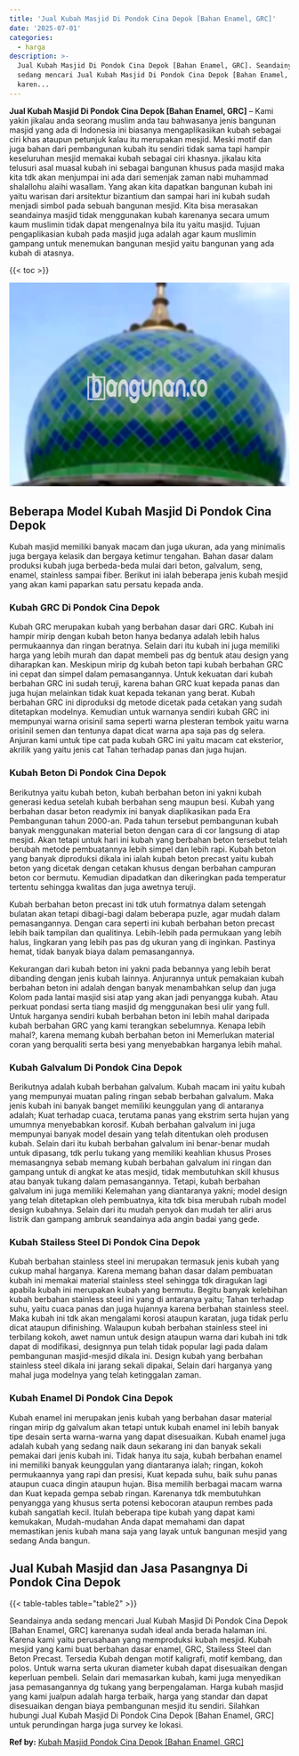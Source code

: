 ```yaml
---
title: 'Jual Kubah Masjid Di Pondok Cina Depok [Bahan Enamel, GRC]'
date: '2025-07-01'
categories:
  - harga
description: >-
  Jual Kubah Masjid Di Pondok Cina Depok [Bahan Enamel, GRC]. Seandainya anda
  sedang mencari Jual Kubah Masjid Di Pondok Cina Depok [Bahan Enamel, GRC]
  karen...
---
```


**Jual Kubah Masjid Di Pondok Cina Depok \[Bahan Enamel, GRC\]** – Kami yakin jikalau anda seorang muslim anda tau bahwasanya jenis bangunan masjid yang ada di Indonesia ini biasanya mengaplikasikan kubah sebagai ciri khas ataupun petunjuk kalau itu merupakan mesjid. Meski motif dan juga bahan dari pembangunan kubah itu sendiri tidak sama tapi hampir keseluruhan mesjid memakai kubah sebagai ciri khasnya. jikalau kita telusuri asal muasal kubah ini sebagai bangunan khusus pada masjid maka kita tdk akan menjumpai ini ada dari semenjak zaman nabi muhammad shalallohu alaihi wasallam. Yang akan kita dapatkan bangunan kubah ini yaitu warisan dari arsitektur bizantium dan sampai hari ini kubah sudah menjadi simbol pada sebuah bangunan mesjid. Kita bisa merasakan seandainya masjid tidak menggunakan kubah karenanya secara umum kaum muslimin tidak dapat mengenalnya bila itu yaitu masjid. Tujuan pengaplikasian kubah pada masjid juga adalah agar kaum muslimin gampang untuk menemukan bangunan mesjid yaitu bangunan yang ada kubah di atasnya.

{{< toc >}}

![Jual Kubah Masjid Di Pondok Cina Depok [Bahan Enamel, GRC]](/images/jual-kubah-masjid-22.png)

## Beberapa Model Kubah Masjid Di Pondok Cina Depok

Kubah masjid memiliki banyak macam dan juga ukuran, ada yang minimalis juga bergaya kelasik dan bergaya ketimur tengahan. Bahan dasar dalam produksi kubah juga berbeda-beda mulai dari beton, galvalum, seng, enamel, stainless sampai fiber. Berikut ini ialah beberapa jenis kubah mesjid yang akan kami paparkan satu persatu kepada anda.

### Kubah GRC Di Pondok Cina Depok

Kubah GRC merupakan kubah yang berbahan dasar dari GRC. Kubah ini hampir mirip dengan kubah beton hanya bedanya adalah lebih halus permukaannya dan ringan beratnya. Selain dari itu kubah ini juga memiliki harga yang lebih murah dan dapat membeli pas dg bentuk atau design yang diharapkan kan. Meskipun mirip dg kubah beton tapi kubah berbahan GRC ini cepat dan simpel dalam pemasangannya. Untuk kekuatan dari kubah berbahan GRC ini sudah teruji, karena bahan GRC kuat kepada panas dan juga hujan melainkan tidak kuat kepada tekanan yang berat. Kubah berbahan GRC ini diproduksi dg metode dicetak pada cetakan yang sudah ditetapkan modelnya. Kemudian untuk warnanya sendiri kubah GRC ini mempunyai warna orisinil sama seperti warna plesteran tembok yaitu warna orisinil semen dan tentunya dapat dicat warna apa saja pas dg selera. Anjuran kami untuk tipe cat pada kubah GRC ini yaitu macam cat eksterior, akrilik yang yaitu jenis cat Tahan terhadap panas dan juga hujan.

### Kubah Beton Di Pondok Cina Depok

Berikutnya yaitu kubah beton, kubah berbahan beton ini yakni kubah generasi kedua setelah kubah berbahan seng maupun besi. Kubah yang berbahan dasar beton readymix ini banyak diaplikasikan pada Era Pembangunan tahun 2000-an. Pada tahun tersebut pembangunan kubah banyak menggunakan material beton dengan cara di cor langsung di atap mesjid. Akan tetapi untuk hari ini kubah yang berbahan beton tersebut telah berubah metode pembuatannya lebih simpel dan lebih rapi. Kubah beton yang banyak diproduksi dikala ini ialah kubah beton precast yaitu kubah beton yang dicetak dengan cetakan khusus dengan berbahan campuran beton cor bermutu. Kemudian dipadatkan dan dikeringkan pada temperatur tertentu sehingga kwalitas dan juga awetnya teruji.

Kubah berbahan beton precast ini tdk utuh formatnya dalam setengah bulatan akan tetapi dibagi-bagi dalam beberapa puzle, agar mudah dalam pemasangannya. Dengan cara seperti ini kubah berbahan beton precast lebih baik tampilan dan qualitinya. Lebih-lebih pada permukaan yang lebih halus, lingkaran yang lebih pas pas dg ukuran yang di inginkan. Pastinya hemat, tidak banyak biaya dalam pemasangannya.

Kekurangan dari kubah beton ini yakni pada bebannya yang lebih berat dibanding dengan jenis kubah lainnya. Anjurannya untuk pemakaian kubah berbahan beton ini adalah dengan banyak menambahkan selup dan juga Kolom pada lantai masjid sisi atap yang akan jadi penyangga kubah. Atau perkuat pondasi serta tiang masjid dg menggunakan besi ulir yang full. Untuk harganya sendiri kubah berbahan beton ini lebih mahal daripada kubah berbahan GRC yang kami terangkan sebelumnya. Kenapa lebih mahal?, karena memang kubah berbahan beton ini Memerlukan material coran yang berqualiti serta besi yang menyebabkan harganya lebih mahal.

### Kubah Galvalum Di Pondok Cina Depok

Berikutnya adalah kubah berbahan galvalum. Kubah macam ini yaitu kubah yang mempunyai muatan paling ringan sebab berbahan galvalum. Maka jenis kubah ini banyak banget memiliki keunggulan yang di antaranya adalah; Kuat terhadap cuaca, terutama panas yang ekstrim serta hujan yang umumnya menyebabkan korosif. Kubah berbahan galvalum ini juga mempunyai banyak model desain yang telah ditentukan oleh produsen kubah. Selain dari itu kubah berbahan galvalum ini benar-benar mudah untuk dipasang, tdk perlu tukang yang memiliki keahlian khusus Proses memasangnya sebab memang kubah berbahan galvalum ini ringan dan gampang untuk di angkat ke atas mesjid, tidak membutuhkan skill khusus atau banyak tukang dalam pemasangannya. Tetapi, kubah berbahan galvalum ini juga memiliki Kelemahan yang diantaranya yakni; model design yang telah ditetapkan oleh pembuatnya, kita tdk bisa merubah rubah model design kubahnya. Selain dari itu mudah penyok dan mudah ter aliri arus listrik dan gampang ambruk seandainya ada angin badai yang gede.

### Kubah Stailess Steel Di Pondok Cina Depok

Kubah berbahan stainless steel ini merupakan termasuk jenis kubah yang cukup mahal harganya. Karena memang bahan dasar dalam pembuatan kubah ini memakai material stainless steel sehingga tdk diragukan lagi apabila kubah ini merupakan kubah yang bermutu. Begitu banyak kelebihan kubah berbahan stainless steel ini yang di antaranya yaitu; Tahan terhadap suhu, yaitu cuaca panas dan juga hujannya karena berbahan stainless steel. Maka kubah ini tdk akan mengalami korosi ataupun karatan, juga tidak perlu dicat ataupun difinishing. Walaupun kubah berbahan stainless steel ini terbilang kokoh, awet namun untuk design ataupun warna dari kubah ini tdk dapat di modifikasi, designnya pun telah tidak popular lagi pada dalam pembangunan masjid-mesjid dikala ini. Design kubah yang berbahan stainless steel dikala ini jarang sekali dipakai, Selain dari harganya yang mahal juga modelnya yang telah ketinggalan zaman.

### Kubah Enamel Di Pondok Cina Depok

Kubah enamel ini merupakan jenis kubah yang berbahan dasar material ringan mirip dg galvalum akan tetapi untuk kubah enamel ini lebih banyak tipe desain serta warna-warna yang dapat disesuaikan. Kubah enamel juga adalah kubah yang sedang naik daun sekarang ini dan banyak sekali pemakai dari jenis kubah ini. Tidak hanya itu saja, kubah berbahan enamel ini memiliki banyak keunggulan yang diantaranya ialah; ringan, kokoh permukaannya yang rapi dan presisi, Kuat kepada suhu, baik suhu panas ataupun cuaca dingin ataupun hujan. Bisa memilih berbagai macam warna dan Kuat kepada gempa sebab ringan. Karenanya tdk membutuhkan penyangga yang khusus serta potensi kebocoran ataupun rembes pada kubah sangatlah kecil. Itulah beberapa tipe kubah yang dapat kami kemukakan, Mudah-mudahan Anda dapat memahami dan dapat memastikan jenis kubah mana saja yang layak untuk bangunan mesjid yang sedang Anda bangun.

## Jual Kubah Masjid dan Jasa Pasangnya Di Pondok Cina Depok

{{< table-tables table="table2" >}}

Seandainya anda sedang mencari Jual Kubah Masjid Di Pondok Cina Depok \[Bahan Enamel, GRC\] karenanya sudah ideal anda berada halaman ini. Karena kami yaitu perusahaan yang memproduksi kubah mesjid. Kubah mesjid yang kami buat berbahan dasar enamel, GRC, Stailess Steel dan Beton Precast. Tersedia Kubah dengan motif kaligrafi, motif kembang, dan polos. Untuk warna serta ukuran diameter kubah dapat disesuaikan dengan keperluan pembeli. Selain dari memasarkan kubah, kami juga menyedikan jasa pemasangannya dg tukang yang berpengalaman. Harga kubah masjid yang kami jualpun adalah harga terbaik, harga yang standar dan dapat disesuaikan dengan biaya pembangunan mesjid itu sendiri. Silahkan hubungi Jual Kubah Masjid Di Pondok Cina Depok \[Bahan Enamel, GRC\] untuk perundingan harga juga survey ke lokasi.

**Ref by:** [Kubah Masjid Pondok Cina Depok [Bahan Enamel, GRC]](https://id.wikipedia.org/wiki/Kubah)
